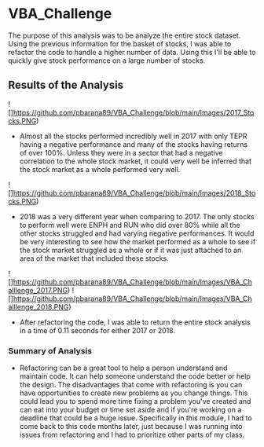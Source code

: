 # VBA_Challenge
The purpose of this analysis was to be analyze the entire stock dataset. Using the previous information for the basket of stocks, I was able to refactor the code to handle a higher number of data. Using this I'll be able to quickly give stock performance on a large number of stocks.

## Results of the Analysis
![]https://github.com/pbarana89/VBA_Challenge/blob/main/Images/2017_Stocks.PNG)

- Almost all the stocks performed incredibly well in 2017 with only TEPR having a negative performance and many of the stocks having returns of over 100%. Unless they were in a sector that had a negative correlation to the whole stock market, it could very well be inferred that the stock market as a whole performed very well.

![]https://github.com/pbarana89/VBA_Challenge/blob/main/Images/2018_Stocks.PNG)

- 2018 was a very different year when comparing to 2017. The only stocks to perform well were ENPH and RUN who did over 80% while all the other stocks struggled and had varying negative performances. It would be very interesting to see how the market performed as a whole to see if the stock market struggled as a whole or if it was just attached to an area of the market that included these stocks. 

![]https://github.com/pbarana89/VBA_Challenge/blob/main/Images/VBA_Challlenge_2017.PNG)
![]https://github.com/pbarana89/VBA_Challenge/blob/main/Images/VBA_Challlenge_2018.PNG)
- After refactoring the code, I was able to return the entire stock analysis in a time of 0.11 seconds for either 2017 or 2018.

### Summary of Analysis
- Refactoring can be a great tool to help a person understand and maintain code. It can help someone understand the code better or help the design. The disadvantages that come with refactoring is you can have opportunities to create new problems as you change things. This could lead you to spend more time fixing a problem you've created and can eat into your budget or time set aside and if you're working on a deadline that could be a huge issue. Specifically in this module, I had to come back to this code months later, just because I was running into issues from refactoring and I had to prioritize other parts of my class. 

